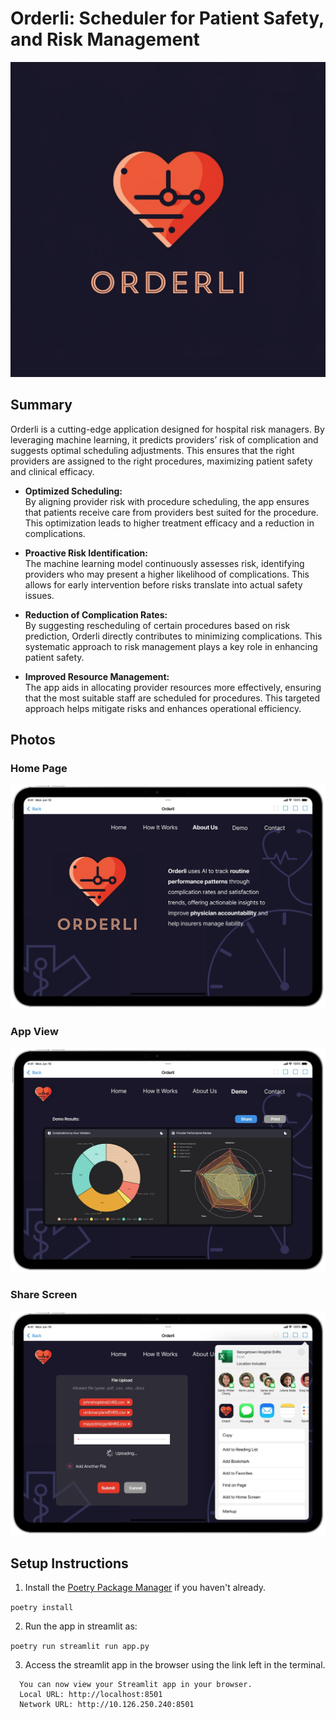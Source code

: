 # Orderli: Scheduler for Patient Safety, and Risk Management
![Orderli Logo](images/logo.jpeg)

## Summary

Orderli is a cutting-edge application designed for hospital risk managers. By leveraging machine learning, it predicts providers’ risk of complication and suggests optimal scheduling adjustments. This ensures that the right providers are assigned to the right procedures, maximizing patient safety and clinical efficacy.

- **Optimized Scheduling:**  
By aligning provider risk with procedure scheduling, the app ensures that patients receive care from providers best suited for the procedure. This optimization leads to higher treatment efficacy and a reduction in complications.

- **Proactive Risk Identification:**  
The machine learning model continuously assesses risk, identifying providers who may present a higher likelihood of complications. This allows for early intervention before risks translate into actual safety issues.

- **Reduction of Complication Rates:**  
By suggesting rescheduling of certain procedures based on risk prediction, Orderli directly contributes to minimizing complications. This systematic approach to risk management plays a key role in enhancing patient safety.

- **Improved Resource Management:**  
The app aids in allocating provider resources more effectively, ensuring that the most suitable staff are scheduled for procedures. This targeted approach helps mitigate risks and enhances operational efficiency.

## Photos

### Home Page
![homepage](images/home_page.jpeg)

### App View
![app_view](images/app_view.jpeg)

### Share Screen
![share_screen](images/share_screen.jpeg)

## Setup Instructions

1. Install the [Poetry Package Manager](https://python-poetry.org) if you haven't already. 

```poetry install```

2. Run the app in streamlit as:

```poetry run streamlit run app.py```

3. Access the streamlit app in the browser using the link left in the terminal.

```
  You can now view your Streamlit app in your browser.
  Local URL: http://localhost:8501
  Network URL: http://10.126.250.240:8501
```